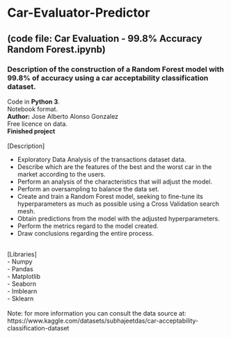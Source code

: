 # Car-Evaluator-Predictor
## (code file: Car Evaluation - 99.8% Accuracy Random Forest.ipynb)
### Description of the construction of a Random Forest model with 99.8% of accuracy using a car acceptability classification dataset.<br>
Code in **Python 3**.<br>
Notebook format.<br>
**Author:** Jose Alberto Alonso Gonzalez <br>
Free licence on data.<br>
**Finished project**<br><br>
[Description]
- Exploratory Data Analysis of the transactions dataset data.<br>
- Describe which are the features of the best and the worst car in the market according to the users.<br>
- Perform an analysis of the characteristics that will adjust the model.<br>
- Perform an oversampling to balance the data set.<br>
- Create and train a Random Forest model, seeking to fine-tune its hyperparameters as much as possible using a Cross Validation search mesh.<br>
- Obtain predictions from the model with the adjusted hyperparameters.<br>
- Perform the metrics regard to the model created.<br>
- Draw conclusions regarding the entire process.<br>
<br>
[Libraries]<br>
- Numpy<br>
- Pandas<br>
- Matplotlib<br>
- Seaborn<br>
- Imblearn<br>
- Sklearn<br>
<br>
Note: for more information you can consult the data source at: https://www.kaggle.com/datasets/subhajeetdas/car-acceptability-classification-dataset
